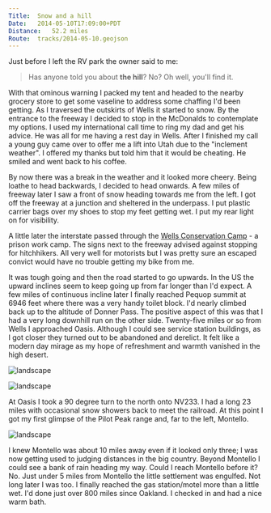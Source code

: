 ```yaml
---
Title:	Snow and a hill
Date:	2014-05-10T17:09:00+PDT
Distance:	52.2 miles
Route:	tracks/2014-05-10.geojson
---
```


Just before I left the RV park the owner said to me:

> Has anyone told you about __the hill__? No? Oh well, you'll find it.

With that ominous warning I packed my tent and headed to the nearby grocery store to get some vaseline to address some chaffing I'd been getting. As I traversed the outskirts of Wells it started to snow. By the entrance to the freeway I decided to stop in the McDonalds to contemplate my options. I used my international call time to ring my dad and get his advice. He was all for me having a rest day in Wells. After I finished my call a young guy came over to offer me a lift into Utah due to the "inclement weather". I offered my thanks but told him that it would be cheating. He smiled and went back to his coffee.

By now there was a break in the weather and it looked more cheery. Being loathe to head backwards, I decided to head onwards. A few miles of freeway later I saw a front of snow heading towards me from the left. I got off the freeway at a junction and sheltered in the underpass. I put plastic carrier bags over my shoes to stop my feet getting wet. I put my rear light on for visibility. 

A little later the interstate passed through the [Wells Conservation Camp](http://doc.nv.gov/Facilities/WCC_Facility/) - a prison work camp. The signs next to the freeway advised against stopping for hitchhikers. All very well for motorists but I was pretty sure an escaped convict would have no trouble getting my bike from me.

It was tough going and then the road started to go upwards. In the US the upward inclines seem to keep going up from far longer than I'd expect. A few miles of continuous incline later I finally reached Pequop summit at 6946 feet where there was a very handy toilet block. I'd nearly climbed back up to the altitude of Donner Pass. The positive aspect of this was that I had a very long downhill run on the other side. Twenty-five miles or so from Wells I approached Oasis. Although I could see service station buildings, as I got closer they turned out to be abandoned and derelict. It felt like a modern day mirage as my hope of refreshment and warmth vanished in the high desert.

![landscape](https://farm6.staticflickr.com/5320/14009683928_5338f67e0f_z.jpg "Unfortunately the amount of snow and the coldness don't quite come out on camera")

![landscape](https://farm8.staticflickr.com/7411/14196271564_d0a93afef9_z.jpg "Selfie on a snowy day")

At Oasis I took a 90 degree turn to the north onto NV233. I had a long 23 miles with occasional snow showers back to meet the railroad. At this point I got my first glimpse of the Pilot Peak range and, far to the left, Montello.

![landscape](https://farm8.staticflickr.com/7420/14173199706_b32087b039_z.jpg "Looking down towards the Pilot Peak range")

I knew Montello was about 10 miles away even if it looked only three; I was now getting used to judging distances in the big country. Beyond Montello I could see a bank of rain heading my way. Could I reach Montello before it? No. Just under 5 miles from Montello the little settlement was engulfed. Not long later I was too. I finally reached the gas station/motel more than a little wet. I'd done just over 800 miles since Oakland. I checked in and had a nice warm bath.